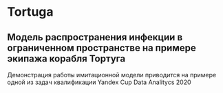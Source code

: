 # Tortuga
## Модель распространения инфекции в ограниченном пространстве на примере экипажа корабля Тортуга
Демонстрация работы имитационной модели приводится на примере одной из задач квалификации Yandex Cup Data Analitycs 2020

